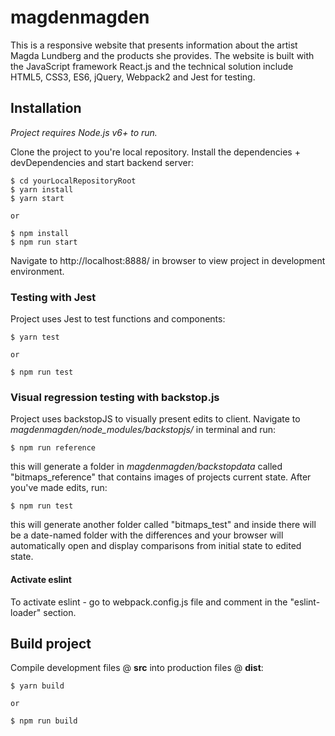 # magdenmagden
This is a responsive website that presents information about the artist Magda Lundberg and the products she provides. The website is built with the JavaScript framework React.js and the technical solution include HTML5, CSS3, ES6, jQuery, Webpack2 and Jest for testing.

## Installation
*Project requires Node.js v6+ to run.*

Clone the project to you're local repository. Install the dependencies + devDependencies and start backend server:
```
$ cd yourLocalRepositoryRoot
$ yarn install
$ yarn start

or

$ npm install
$ npm run start
```

Navigate to http://localhost:8888/ in browser to view project in development environment.

### Testing with Jest
Project uses Jest to test functions and components:

```
$ yarn test

or

$ npm run test
```

### Visual regression testing with backstop.js
Project uses backstopJS to visually present edits to client. Navigate to *magdenmagden/node_modules/backstopjs/* in terminal and run:

```
$ npm run reference
```

this will generate a folder in *magdenmagden/backstopdata* called "bitmaps_reference" that contains images of projects current state. After you've made edits, run:

```
$ npm run test
```

this will generate another folder called "bitmaps_test" and inside there will be a date-named folder with the differences and your browser will automatically open and display comparisons from initial state to edited state.

#### Activate eslint
To activate eslint - go to webpack.config.js file and comment in the "eslint-loader" section.

## Build project
Compile development files @ **src** into production files @ **dist**:
```
$ yarn build

or

$ npm run build
```
